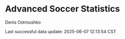 # Advanced Soccer Statistics
Denis Ostroushko

<!-- gfm -->

Last successful data update: 2025-06-07 12:13:54 CST
